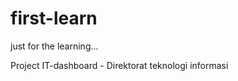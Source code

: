 first-learn
===========

just for the learning...

Project IT-dashboard - Direktorat teknologi informasi
